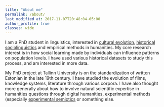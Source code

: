 ```yaml
---
title: "About me"
permalink: /about/
last_modified_at: 2017-11-07T20:48:04-05:00
author_profile: true
classes: wide
---
```




I am a PhD student in linguistics, interested in [cultural evolution](/me/cult-evol/), [historical sociolinguistics](/me/hist-soc-ling/) and empirical methods in humanities. My core research interest is in how social learning made by individuals can influence patterns on population levels. I have used various historical datasets to study this process, and am interested in more data.

My PhD project at Tallinn University is on the standardization of written Estonian in the late 19th century. I have studied the evolution of films, knowledge systems, literature through various corpora. I have also thought more generally about how to involve natural scientific expertise in humanities questions through digital humanities, experimental methods (especially [experimental semiotics](/me/exp-sem/) or something else.

